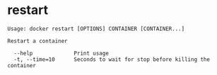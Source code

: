 <!--[metadata]>
+++
title = "restart"
description = "The restart command description and usage"
keywords = ["restart, container, Docker"]
[menu.main]
parent = "smn_cli"
+++
<![end-metadata]-->

# restart

    Usage: docker restart [OPTIONS] CONTAINER [CONTAINER...]

    Restart a container

      --help             Print usage
      -t, --time=10      Seconds to wait for stop before killing the container
